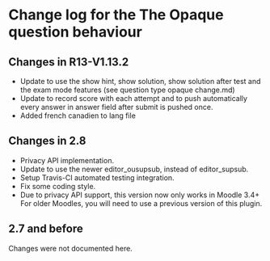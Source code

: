 # Change log for the The Opaque question behaviour

## Changes in R13-V1.13.2

* Update to use the show hint, show solution, show solution after test and the exam mode features (see question type opaque change.md)
* Update to record score with each attempt and to push automatically every answer in answer field after submit is pushed once.
* Added french canadien to lang file


## Changes in 2.8

* Privacy API implementation.
* Update to use the newer editor_ousupsub, instead of editor_supsub.
* Setup Travis-CI automated testing integration.
* Fix some coding style.
* Due to privacy API support, this version now only works in Moodle 3.4+
  For older Moodles, you will need to use a previous version of this plugin.


## 2.7 and before

Changes were not documented here.
